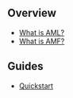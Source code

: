 ## Overview

* [What is AML?](overview_aml.md)
* [What is AMF?](overview_amf.md)

## Guides

* [Quickstart](quickstart.md)
